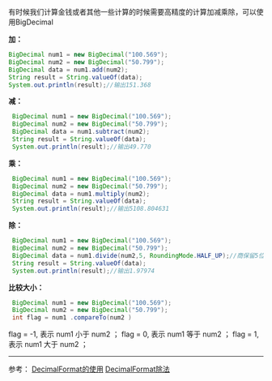 有时候我们计算金钱或者其他一些计算的时候需要高精度的计算加减乘除，可以使用BigDecimal

**加：**

```java
BigDecimal num1 = new BigDecimal("100.569");
BigDecimal num2 = new BigDecimal("50.799");
BigDecimal data = num1.add(num2);
String result = String.valueOf(data);
System.out.println(result);//输出151.368
```

**减：**

```java
 BigDecimal num1 = new BigDecimal("100.569");
 BigDecimal num2 = new BigDecimal("50.799");
 BigDecimal data = num1.subtract(num2);
 String result = String.valueOf(data);
 System.out.println(result);//输出49.770
```

**乘：**

```java
 BigDecimal num1 = new BigDecimal("100.569");
 BigDecimal num2 = new BigDecimal("50.799");
 BigDecimal data = num1.multiply(num2);
 String result = String.valueOf(data);
 System.out.println(result);//输出5108.804631
```

**除：**

```java
 BigDecimal num1 = new BigDecimal("100.569");
 BigDecimal num2 = new BigDecimal("50.799");
 BigDecimal data = num1.divide(num2,5, RoundingMode.HALF_UP);//商保留5位小数
 String result = String.valueOf(data);
 System.out.println(result);//输出1.97974
```

**比较大小：**

```java
 BigDecimal num1 = new BigDecimal("100.569");
 BigDecimal num2 = new BigDecimal("50.799");
 int flag = num1 .compareTo(num2 )
```
flag = -1, 表示 num1 小于 num2 ；
flag = 0, 表示 num1 等于 num2 ；
flag = 1, 表示 num1 大于 num2 ；

---
参考：
[DecimalFormat的使用](https://www.jianshu.com/p/b3699d73142e)
 [DecimalFormat除法](https://blog.csdn.net/lopper/article/details/5314686?utm_medium=distribute.pc_relevant.none-task-blog-BlogCommendFromMachineLearnPai2-2.channel_param&depth_1-utm_source=distribute.pc_relevant.none-task-blog-BlogCommendFromMachineLearnPai2-2.channel_param)